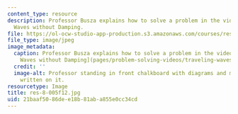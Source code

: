 ```yaml
---
content_type: resource
description: Professor Busza explains how to solve a problem in the video Traveling
  Waves without Damping.
file: https://ol-ocw-studio-app-production.s3.amazonaws.com/courses/res-8-005-vibrations-and-waves-problem-solving-fall-2012/21baaf5086dee18b81aba855e0cc34cd_res-8-005f12.jpg
file_type: image/jpeg
image_metadata:
  caption: Professor Busza explains how to solve a problem in the video [Traveling
    Waves without Damping](pages/problem-solving-videos/traveling-waves-without-damping-1).
  credit: ''
  image-alt: Professor standing in front chalkboard with diagrams and mathematics
    written on it.
resourcetype: Image
title: res-8-005f12.jpg
uid: 21baaf50-86de-e18b-81ab-a855e0cc34cd
---
```

